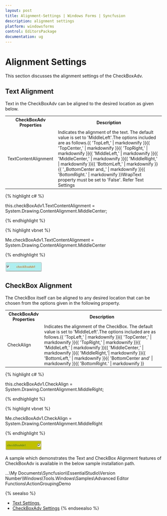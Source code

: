 ```yaml
---
layout: post
title: Alignment-Settings | Windows Forms | Syncfusion
description: alignment settings
platform: windowsforms
control: EditorsPackage
documentation: ug
---
```


# Alignment Settings

This section discusses the alignment settings of the CheckBoxAdv.

## Text Alignment

Text in the CheckBoxAdv can be aligned to the desired location as given below.


<table>
<tr>
<th>
CheckBoxAdv Properties</th><th>
Description</th></tr>
<tr>
<td>
TextContentAlignment</td><td>
Indicates the alignment of the text. The default value is set to 'MiddleLeft'.The options included are as follows.{{ 'TopLeft,' | markdownify }}{{ 'TopCenter,' | markdownify }}{{ 'TopRight,' | markdownify }}{{ 'MiddleLeft,' | markdownify }}{{ 'MiddleCenter,' | markdownify }}{{ 'MiddleRight,' | markdownify }}{{ 'BottomLeft,' | markdownify }}{{ '_BottomCenter and_' | markdownify }}{{ 'BottomRight.' | markdownify }}WrapText property must be set to 'False'. Refer Text Settings</td></tr>
</table>


{% highlight c# %}



this.checkBoxAdv1.TextContentAlignment = System.Drawing.ContentAlignment.MiddleCenter;

{% endhighlight %}

{% highlight vbnet %}



Me.checkBoxAdv1.TextContentAlignment = System.Drawing.ContentAlignment.MiddleCenter

{% endhighlight %}

![](Overview_images/Overview_img614.jpeg)


## CheckBox Alignment

The CheckBox itself can be aligned to any desired location that can be chosen from the options given in the following property.


<table>
<tr>
<th>
CheckBoxAdv Properties</th><th>
Description</th></tr>
<tr>
<td>
CheckAlign</td><td>
Indicates the alignment of the CheckBox. The default value is set to 'MiddleLeft'.The options included are as follows.{{ 'TopLeft,' | markdownify }}{{ 'TopCenter,' | markdownify }}{{ 'TopRight,' | markdownify }}{{ 'MiddleLeft,' | markdownify }}{{ 'MiddleCenter,' | markdownify }}{{ 'MiddleRight,'| markdownify }}{{ 'BottomLeft,' | markdownify }}{{ 'BottomCenter and' | markdownify }}{{ 'BottomRight.' | markdownify }}</td></tr>
</table>


{% highlight c# %}



this.checkBoxAdv1.CheckAlign = System.Drawing.ContentAlignment.MiddleRight;

{% endhighlight %}

{% highlight vbnet %}



Me.checkBoxAdv1.CheckAlign = System.Drawing.ContentAlignment.MiddleRight

{% endhighlight %}

![](Overview_images/Overview_img615.jpeg)

A sample which demonstrates the Text and CheckBox Alignment features of CheckBoxAdv is available in the below sample installation path.

…\My Documents\Syncfusion\EssentialStudio\Version Number\Windows\Tools.Windows\Samples\Advanced Editor Functions\ActionGroupingDemo

{% seealso %}
* [Text Settings](/windowsforms/CheckBoxAdv/Text-Settings), 
* [CheckBoxAdv Settings](/windowsforms/CheckBoxAdv/CheckBoxAdv-Settings)
{% endseealso %}
